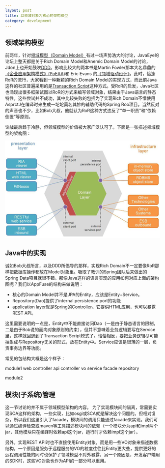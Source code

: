 ```yaml
---
layout: post
title: 以领域对象为核心的架构模型
category: development
---
```


领域架构模型
----------------------------------
前两年，针对[领域模型（Domain Model）](http://martinfowler.com/eaaCatalog/domainModel.html)有过一场声势浩大的讨论，JavaEye的论坛上整天都是关于Rich Domain Model和Anemic Domain Model的讨论，Jdon上也开始鼓吹[DDD](http://en.wikipedia.org/wiki/Domain-driven_design)。影响比较大的两本书是Martin Fowler那本大名鼎鼎的[《企业应用架构模式》(PoEAA)](http://book.douban.com/subject/4826290/)和 Eric Evans 的[《领域驱动设计》](http://book.douban.com/subject/1629512/)。此时，恰逢RoR的流行，大家看到一种新颖的Rich Domain Model的实现方式，而此前Java这样的社区普遍采用的是[Transaction Script](http://martinfowler.com/eaaCatalog/transactionScript.html)这种方式。受RoR的启发，Java社区也涌现出很多框架试图以RoR的方式来编写领域对象，结果由于Java语言的静态特性，这些尝试并不成功，其中比较失败的包括为了实现Rich Domain不惜使用AsprctJ在编译时来生成一坨坨莫名其妙的辅助代码的Spring Roo项目。当然反对的声音也不少，比如Bob大叔，他就认为RoR这种方式违反了“单一职责”和“依赖倒置”等原则。

论战最后趋于冷静，但领域模型的价值被大家广泛认可了。下面是一张描述领域模型的架构图：

![领域模型架构图](/assets/img/domain-architecture.jpg)


Java中的实现
--------------------------------------
诚如Bob大叔所言，以及DDD所倡导的那样，实现Rich Domain不一定要像RoR那样把数据库操作都放在Model对象里。吸取了教训的Spring团队后来做出的Spring Data项目就很不错。那像Java这样的语言实现的应用如何对应上面的架构图呢？我们以AppFuse的结构来做说明：

- 核心的Domain Model并不是JPA的Entity，应该是Entity+Service。
- Repository(Dao)提供了internal persistence port的功能
- application layer就是Spring的Controller。它提供HTML应用，也可以暴露REST API。

这里需要说明的一点是，Entity中不能直接访问Dao（一是由于静态语言的限制，二是由于Bob说的面向对象原则的约束），但并不意味着业务逻辑要写在Service里，这样就回退到了Transaction Script模式了。恰恰相反，要把业务逻辑尽可能抽象成与Repository无关的形式，放在Entity中。Service应该是很薄的一层，负责事务边界等功能。

常见的包结构大概是这个样子：

module1
    web
      controller
    api
      controller
      vo
    service
    facade
    repository
  
module2


模块(子系统)管理
-----------------------------
这一节讨论的并不属于领域模型架构的内容。
为了实现模块间的隔离，常需要实现SOA这样的架构，一些实现，比如osgi或SCA就是解决这个问题的。但相对复杂，所以我们这里引入了facade，模块间的调用只能通过facade来实现。我们可以通过编译检查或maven等工具描述模块间的依赖（一个模块分为api和impl两个jar，其他模块只在编译时依赖api这个jar，运行时才依赖impl这个jar）。

另外，实现REST API时也不直接使用Entity对象，而是用一些VO对象来描述数据结构，一个原因是服务于远程服务的VO的粒度往往比Entity更大些，提供更好的远程调用性能的同时也保护了领域模型不对外暴露，另一个原因是，开发客户端用的SDK时，这些VO对象也作为API的一部分可以重用。




